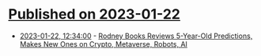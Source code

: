 # [Published on 2023-01-22](index.md)

* [2023-01-22, 12:34:00](https://hardware.slashdot.org/story/23/01/22/0544231/rodney-books-reviews-5-year-old-predictions-makes-new-ones-on-crypto-metaverse-robots-ai?utm_source=rss1.0mainlinkanon&utm_medium=feed) - [Rodney Books Reviews 5-Year-Old Predictions, Makes New Ones on Crypto, Metaverse, Robots, AI](https://hardware.slashdot.org/story/23/01/22/0544231/rodney-books-reviews-5-year-old-predictions-makes-new-ones-on-crypto-metaverse-robots-ai?utm_source=rss1.0mainlinkanon&utm_medium=feed)
